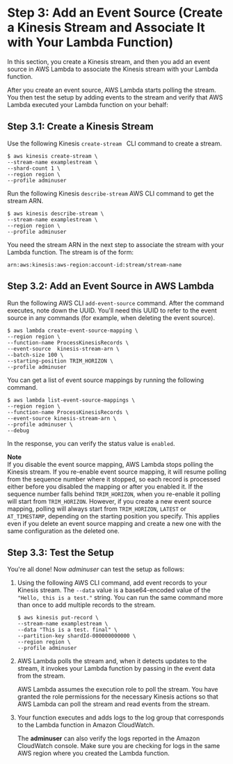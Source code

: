 # Step 3: Add an Event Source \(Create a Kinesis Stream and Associate It with Your Lambda Function\)<a name="with-kinesis-example-configure-event-source"></a>

 In this section, you create a Kinesis stream, and then you add an event source in AWS Lambda to associate the Kinesis stream with your Lambda function\. 

After you create an event source, AWS Lambda starts polling the stream\. You then test the setup by adding events to the stream and verify that AWS Lambda executed your Lambda function on your behalf:

## Step 3\.1: Create a Kinesis Stream<a name="with-kinesis-example-configure-event-source-create"></a>

Use the following Kinesis `create-stream ` CLI command to create a stream\.

```
$ aws kinesis create-stream \
--stream-name examplestream \
--shard-count 1 \
--region region \
--profile adminuser
```

Run the following Kinesis `describe-stream` AWS CLI command to get the stream ARN\. 

```
$ aws kinesis describe-stream \
--stream-name examplestream \
--region region \
--profile adminuser
```

You need the stream ARN in the next step to associate the stream with your Lambda function\. The stream is of the form:

```
arn:aws:kinesis:aws-region:account-id:stream/stream-name
```

## Step 3\.2: Add an Event Source in AWS Lambda<a name="with-kinesis-example-configure-event-source-add-event-source"></a>

Run the following AWS CLI `add-event-source` command\. After the command executes, note down the UUID\. You'll need this UUID to refer to the event source in any commands \(for example, when deleting the event source\)\.

```
$ aws lambda create-event-source-mapping \
--region region \
--function-name ProcessKinesisRecords \
--event-source  kinesis-stream-arn \
--batch-size 100 \
--starting-position TRIM_HORIZON \
--profile adminuser
```

You can get a list of event source mappings by running the following command\.

```
$ aws lambda list-event-source-mappings \
--region region \
--function-name ProcessKinesisRecords \
--event-source kinesis-stream-arn \
--profile adminuser \
--debug
```

In the response, you can verify the status value is `enabled`\. 

**Note**  
If you disable the event source mapping, AWS Lambda stops polling the Kinesis stream\. If you re\-enable event source mapping, it will resume polling from the sequence number where it stopped, so each record is processed either before you disabled the mapping or after you enabled it\. If the sequence number falls behind `TRIM_HORIZON`, when you re\-enable it polling will start from `TRIM_HORIZON`\. However, if you create a new event source mapping, polling will always start from `TRIM_HORIZON`, `LATEST` or `AT_TIMESTAMP`, depending on the starting position you specify\. This applies even if you delete an event source mapping and create a new one with the same configuration as the deleted one\. 

## Step 3\.3: Test the Setup<a name="with-kinesis-example-configure-event-source-test-end-to-end"></a>

You're all done\! Now *adminuser* can test the setup as follows:

1. Using the following AWS CLI command, add event records to your Kinesis stream\. The `--data` value is a base64\-encoded value of the `"Hello, this is a test."` string\. You can run the same command more than once to add multiple records to the stream\. 

   ```
   $ aws kinesis put-record \
   --stream-name examplestream \
   --data "This is a test. final" \
   --partition-key shardId-000000000000 \
   --region region \
   --profile adminuser
   ```

1. AWS Lambda polls the stream and, when it detects updates to the stream, it invokes your Lambda function by passing in the event data from the stream\.

   AWS Lambda assumes the execution role to poll the stream\. You have granted the role permissions for the necessary Kinesis actions so that AWS Lambda can poll the stream and read events from the stream\.

1. Your function executes and adds logs to the log group that corresponds to the Lambda function in Amazon CloudWatch\. 

   The **adminuser** can also verify the logs reported in the Amazon CloudWatch console\. Make sure you are checking for logs in the same AWS region where you created the Lambda function\. 